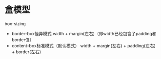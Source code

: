 # 盒模型

box-sizing

- border-box怪异模式
    width + margin(左右)（即width已经包含了padding和border值）
- content-box标准模式（默认模式）
    width + margin(左右) + padding(左右) + border(左右)
